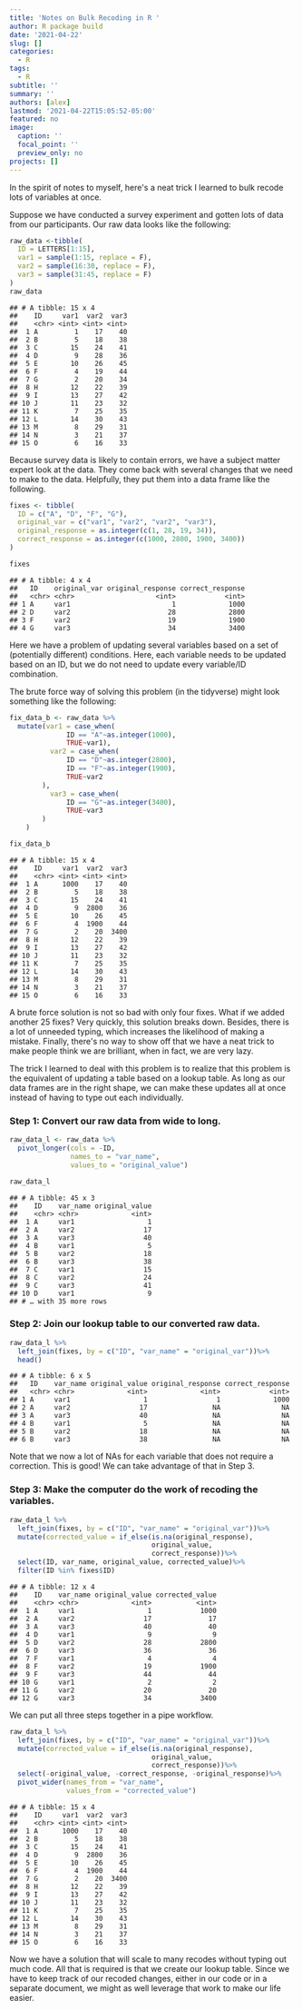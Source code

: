 ```yaml
---
title: 'Notes on Bulk Recoding in R '
author: R package build
date: '2021-04-22'
slug: []
categories:
  - R
tags:
  - R
subtitle: ''
summary: ''
authors: [alex]
lastmod: '2021-04-22T15:05:52-05:00'
featured: no
image:
  caption: ''
  focal_point: ''
  preview_only: no
projects: []
---
```



In the spirit of notes to myself, here's a neat trick I learned to bulk recode lots of variables at once. 

Suppose we have conducted a survey experiment and gotten lots of data from our participants. Our raw data looks like the following: 


```r
raw_data <-tibble(
  ID = LETTERS[1:15],
  var1 = sample(1:15, replace = F),
  var2 = sample(16:30, replace = F),
  var3 = sample(31:45, replace = F)
)
raw_data
```

```
## # A tibble: 15 x 4
##    ID     var1  var2  var3
##    <chr> <int> <int> <int>
##  1 A         1    17    40
##  2 B         5    18    38
##  3 C        15    24    41
##  4 D         9    28    36
##  5 E        10    26    45
##  6 F         4    19    44
##  7 G         2    20    34
##  8 H        12    22    39
##  9 I        13    27    42
## 10 J        11    23    32
## 11 K         7    25    35
## 12 L        14    30    43
## 13 M         8    29    31
## 14 N         3    21    37
## 15 O         6    16    33
```

Because survey data is likely to contain errors, we have a subject matter expert look at the data. They come back with several changes that we need to make to the data. Helpfully, they put them into a data frame like the following. 


```r
fixes <- tibble(
  ID = c("A", "D", "F", "G"),
  original_var = c("var1", "var2", "var2", "var3"),
  original_response = as.integer(c(1, 28, 19, 34)),
  correct_response = as.integer(c(1000, 2800, 1900, 3400))
)

fixes
```

```
## # A tibble: 4 x 4
##   ID    original_var original_response correct_response
##   <chr> <chr>                    <int>            <int>
## 1 A     var1                         1             1000
## 2 D     var2                        28             2800
## 3 F     var2                        19             1900
## 4 G     var3                        34             3400
```

Here we have a problem of updating several variables based on a set of (potentially different) conditions. Here, each variable needs to be updated based on an ID, but we do not need to update every variable/ID combination. 

The brute force way of solving this problem (in the tidyverse) might look something like the following: 


```r
fix_data_b <- raw_data %>% 
  mutate(var1 = case_when(
              ID == "A"~as.integer(1000),
              TRUE~var1),
          var2 = case_when(
              ID == "D"~as.integer(2800),
              ID == "F"~as.integer(1900),
              TRUE~var2
        ),
          var3 = case_when(
              ID == "G"~as.integer(3400),
              TRUE~var3
        )
    )

fix_data_b
```

```
## # A tibble: 15 x 4
##    ID     var1  var2  var3
##    <chr> <int> <int> <int>
##  1 A      1000    17    40
##  2 B         5    18    38
##  3 C        15    24    41
##  4 D         9  2800    36
##  5 E        10    26    45
##  6 F         4  1900    44
##  7 G         2    20  3400
##  8 H        12    22    39
##  9 I        13    27    42
## 10 J        11    23    32
## 11 K         7    25    35
## 12 L        14    30    43
## 13 M         8    29    31
## 14 N         3    21    37
## 15 O         6    16    33
```

A brute force solution is not so bad with only four fixes. What if we added another 25 fixes? Very quickly, this solution breaks down. Besides, there is a lot of unneeded typing, which increases the likelihood of making a mistake. Finally, there's no way to show off that we have a neat trick to make people think we are brilliant, when in fact, we are very lazy. 

The trick I learned to deal with this problem is to realize that this problem is the equivalent of updating a table based on a lookup table. As long as our data frames are in the right shape, we can make these updates all at once instead of having to type out each individually. 

### Step 1: Convert our raw data from wide to long. 


```r
raw_data_l <- raw_data %>% 
  pivot_longer(cols = -ID,
               names_to = "var_name",
               values_to = "original_value")

raw_data_l
```

```
## # A tibble: 45 x 3
##    ID    var_name original_value
##    <chr> <chr>             <int>
##  1 A     var1                  1
##  2 A     var2                 17
##  3 A     var3                 40
##  4 B     var1                  5
##  5 B     var2                 18
##  6 B     var3                 38
##  7 C     var1                 15
##  8 C     var2                 24
##  9 C     var3                 41
## 10 D     var1                  9
## # … with 35 more rows
```

### Step 2: Join our lookup table to our converted raw data. 


```r
raw_data_l %>% 
  left_join(fixes, by = c("ID", "var_name" = "original_var"))%>%
  head()
```

```
## # A tibble: 6 x 5
##   ID    var_name original_value original_response correct_response
##   <chr> <chr>             <int>             <int>            <int>
## 1 A     var1                  1                 1             1000
## 2 A     var2                 17                NA               NA
## 3 A     var3                 40                NA               NA
## 4 B     var1                  5                NA               NA
## 5 B     var2                 18                NA               NA
## 6 B     var3                 38                NA               NA
```

Note that we now a lot of NAs for each variable that does not require a correction. This is good! We can take advantage of that in Step 3. 

### Step 3: Make the computer do the work of recoding the variables. 


```r
raw_data_l %>% 
  left_join(fixes, by = c("ID", "var_name" = "original_var"))%>%
  mutate(corrected_value = if_else(is.na(original_response),
                                   original_value,
                                   correct_response))%>%
  select(ID, var_name, original_value, corrected_value)%>%
  filter(ID %in% fixes$ID)
```

```
## # A tibble: 12 x 4
##    ID    var_name original_value corrected_value
##    <chr> <chr>             <int>           <int>
##  1 A     var1                  1            1000
##  2 A     var2                 17              17
##  3 A     var3                 40              40
##  4 D     var1                  9               9
##  5 D     var2                 28            2800
##  6 D     var3                 36              36
##  7 F     var1                  4               4
##  8 F     var2                 19            1900
##  9 F     var3                 44              44
## 10 G     var1                  2               2
## 11 G     var2                 20              20
## 12 G     var3                 34            3400
```

We can put all three steps together in a pipe workflow.


```r
raw_data_l %>% 
  left_join(fixes, by = c("ID", "var_name" = "original_var"))%>%
  mutate(corrected_value = if_else(is.na(original_response),
                                   original_value,
                                   correct_response))%>%
  select(-original_value, -correct_response, -original_response)%>%
  pivot_wider(names_from = "var_name",
              values_from = "corrected_value")
```

```
## # A tibble: 15 x 4
##    ID     var1  var2  var3
##    <chr> <int> <int> <int>
##  1 A      1000    17    40
##  2 B         5    18    38
##  3 C        15    24    41
##  4 D         9  2800    36
##  5 E        10    26    45
##  6 F         4  1900    44
##  7 G         2    20  3400
##  8 H        12    22    39
##  9 I        13    27    42
## 10 J        11    23    32
## 11 K         7    25    35
## 12 L        14    30    43
## 13 M         8    29    31
## 14 N         3    21    37
## 15 O         6    16    33
```

Now we have a solution that will scale to many recodes without typing out much code. All that is required is that we create our lookup table. Since we have to keep track of our recoded changes, either in our code or in a separate document, we might as well leverage that work to make our life easier.   
